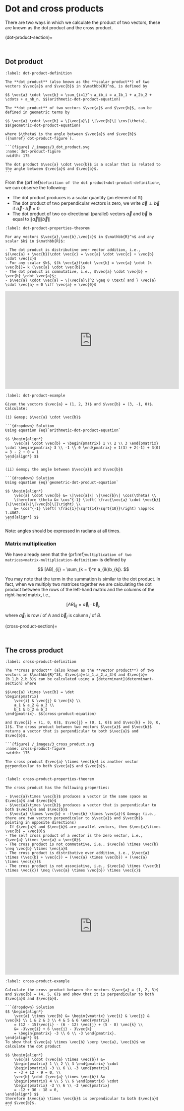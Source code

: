 # Dot and cross products

There are two ways in which we calculate the product of two vectors, these are known as the dot product and the cross product.

(dot-product-section)=

```{index} Vector ; dot product
```

```{index} Dot product
```

## Dot product

````{prf:definition} The dot product
:label: dot-product-definition

The **dot product** (also known as the **scalar product**) of two vectors $\vec{a}$ and $\vec{b}$ in $\mathbb{R}^n$, is defined by

$$ \vec{a} \cdot \vec{b} = \sum_{i=1}^n a_ib_i = a_1b_1 + a_2b_2 + \cdots + a_nb_n. $$(arithmetic-dot-product-equation)

The **dot product** of two vectors $\vec{a}$ and $\vec{b}$, can be defined in geometric terms by

$$ \vec{a} \cdot \vec{b} = \|\vec{a}\| \|\vec{b}\| \cos(\theta), $$(geometric-dot-product-equation)

where $\theta$ is the angle between $\vec{a}$ and $\vec{b}$ ({numref}`dot-product-figure`).

```{figure} /_images/3_dot_product.svg
:name: dot-product-figure
:width: 175

The dot product $\vec{a} \cdot \vec{b}$ is a scalar that is related to the angle between $\vec{a}$ and $\vec{b}$.
```
````

From the {prf:ref}`definition of the dot product<dot-product-definition>`, we can observe the following:

- The dot product produces is a scalar quantity (an element of $\mathbb{R}$)
- The dot product of two perpendicular vectors is zero, we write $\vec{a}\perp\vec{b}$ if $\vec{a}\cdot\vec{b}=0$
- The dot product of two co-directional (parallel) vectors $\vec{a}$ and $\vec{b}$ is equal to $\|\vec{a}\| \|\vec{b}\|$

```{prf:theorem} Properties of the dot product
:label: dot-product-properties-theorem

For any vectors $\vec{a},\vec{b},\vec{c}$ in $\mathbb{R}^n$ and any scalar $k$ in $\mathbb{R}$:

- The dot product is distributive over vector addition, i.e., $(\vec{a} + \vec{b})\cdot \vec{c} = \vec{a} \cdot \vec{c} + \vec{b} \cdot \vec{c}$
- For any scalar $k$, $(k \vec{a})\cdot \vec{b} = \vec{a} \cdot (k \vec{b})= k (\vec{a} \cdot \vec{b})$
- The dot product is commutative, i.e., $\vec{a} \cdot \vec{b} = \vec{b} \cdot \vec{a}$;
- $\vec{a} \cdot \vec{a} = \|\vec{a}\|^2 \geq 0 \text{ and } \vec{a} \cdot \vec{a} = 0 \iff \vec{a} = \vec{0}$
```

<iframe width="560" height="315" src="https://www.youtube.com/embed/y4h-vZfuNCM?si=w0nM__33kfansojn" title="YouTube video player" frameborder="0" allow="accelerometer; autoplay; clipboard-write; encrypted-media; gyroscope; picture-in-picture; web-share" allowfullscreen></iframe>

````{prf:example}
:label: dot-product-example

Given the vectors $\vec{a} = (1, 2, 3)$ and $\vec{b} = (3, -1, 0)$. Calculate:

(i) &emsp; $\vec{a} \cdot \vec{b}$

```{dropdown} Solution
Using equation {eq}`arithmetic-dot-product-equation`

$$ \begin{align*}
    \vec{a} \cdot \vec{b} = \begin{pmatrix} 1 \\ 2 \\ 3 \end{pmatrix} \cdot \begin{pmatrix} 3 \\ -1 \\ 0 \end{pmatrix} = 1(3) + 2(-1) + 3(0) = 3 - 2 + 0 = 1
\end{align*} $$
```

(ii) &emsp; the angle between $\vec{a}$ and $\vec{b}$

```{dropdown} Solution
Using equation {eq}`geometric-dot-product-equation`

$$ \begin{align*}
    \vec{a} \cdot \vec{b} &= \|\vec{a}\| \|\vec{b}\| \cos(\theta) \\
    \therefore \theta &= \cos^{-1} \left( \frac{\vec{a} \cdot \vec{b}}{\|\vec{a}\|\|\vec{b}\|}\right) \\
    &= \cos^{-1} \left( \frac{1}{\sqrt{14}\sqrt{10}}\right) \approx 1.4862.
\end{align*} $$
```
````

Note: angles should be expressed in radians at all times.

### Matrix multiplication

We have already seen that the {prf:ref}`multiplication of two matrices<matrix-multiplication-definition>` is defined by

$$ [AB]_{ij} = \sum_{k = 1}^n a_{ik}b_{kj}. $$

You may note that the term in the summation is similar to the dot product. In fact, when we multiply two matrices together we are calculating the dot product between the rows of the left-hand matrix and the columns of the right-hand matrix, i.e., 

$$ [AB]_{ij} = \vec{a}_i \cdot \vec{b}_j, $$

where $\vec{a}_i$ is row $i$ of $A$ and $\vec{b}_j$ is column $j$ of $B$.


(cross-product-section)=

```{index} Vector ; cross product
```

```{index} Cross product
```

## The cross product

````{prf:definition} The cross product
:label: cross-product-definition

The **cross product** (also known as the **vector product**) of two vectors in $\mathbb{R}^3$, $\vec{a}=(a_1,a_2,a_3)$ and $\vec{b}=(b_1,b_2,b_3)$ can be calculated using a [determinant](determinant-section) where 

$$\vec{a} \times \vec{b} = \det 
\begin{pmatrix}
    \vec{i} & \vec{j} & \vec{k} \\
    a_1 & a_2 & a_3 \\
    b_1 & b_2 & b_3
\end{pmatrix}. $$(cross-product-equation)

and $\vec{i} = (1, 0, 0)$, $\vec{j} = (0, 1, 0)$ and $\vec{k} = (0, 0, 1)$. The cross product between two vectors $\vec{a}$ and $\vec{b}$ returns a vector that is perpendicular to both $\vec{a}$ and $\vec{b}$.

```{figure} /_images/3_cross_product.svg
:name: cross-product-figure
:width: 175

The cross product $\vec{a} \times \vec{b}$ is another vector perpendicular to both $\vec{a}$ and $\vec{b}$.
```
````

```{prf:theorem} Properties of the cross product
:label: cross-product-properties-theorem

The cross product has the following properties:

- $\vec{a}\times \vec{b}$ produces a vector in the same space as $\vec{a}$ and $\vec{b}$
- $\vec{a}\times \vec{b}$ produces a vector that is perpendicular to both $\vec{a}$ and $\vec{b}$
- $\vec{a} \times \vec{b} = -(\vec{b} \times \vec{a})$ &emsp; (i.e., there are two vectors perpendicular to $\vec{a}$ and $\vec{b}$ pointing in opposite directions)
- If $\vec{a}$ and $\vec{b}$ are parallel vectors, then $\vec{a}\times \vec{b} = \vec{0}$
- The self cross product of a vector is the zero vector, i.e., $\vec{a} \times \vec{a} = \vec{0}$
- The cross product is not commutative, i.e., $\vec{a} \times \vec{b} \neq \vec{b} \times \vec{a}$
- The cross product is distributive over addition, i.e., $\vec{a} \times (\vec{b} + \vec{c}) = (\vec{a} \times \vec{b}) + (\vec{a} \times \vec{c})$
- The cross product is not associative, i.e., $\vec{a} \times (\vec{b} \times \vec{c}) \neq (\vec{a} \times \vec{b}) \times \vec{c}$
```




<iframe width="560" height="315" src="https://www.youtube.com/embed/Sceq8YZKDj0?si=cOXlV6HsV35kKKjY" title="YouTube video player" frameborder="0" allow="accelerometer; autoplay; clipboard-write; encrypted-media; gyroscope; picture-in-picture; web-share" allowfullscreen></iframe>

````{prf:example}
:label: cross-product-example

Calculate the cross product between the vectors $\vec{a} = (1, 2, 3)$ and $\vec{b} = (4, 5, 6)$ and show that it is perpendicular to both $\vec{a}$ and $\vec{b}$.

```{dropdown} Solution
$$ \begin{align*}
    \vec{a} \times \vec{b} &= \begin{vmatrix} \vec{i} & \vec{j} & \vec{k} \\ 1 & 2 & 3 \\ 4 & 5 & 6 \end{vmatrix}
    = (12 - 15)\vec{i} - (6 - 12) \vec{j} + (5 - 8) \vec{k} \\
    &= -3\vec{i} + 6 \vec{j} - 3\vec{k}
    = \begin{pmatrix} -3 \\ 6 \\ -3 \end{pmatrix}.
\end{align*} $$
To show that $\vec{a} \times \vec{b} \perp \vec{a}, \vec{b}$ we calculate the dot product

$$ \begin{align*}
    \vec{a} \cdot (\vec{a} \times \vec{b}) &= 
    \begin{pmatrix} 1 \\ 2 \\ 3 \end{pmatrix} \cdot
    \begin{pmatrix} -3 \\ 6 \\ -3 \end{pmatrix} 
    = -3 + 12 - 9 = 0, \\
    \vec{b} \cdot (\vec{a} \times \vec{b}) &=
    \begin{pmatrix} 4 \\ 5 \\ 6 \end{pmatrix} \cdot
    \begin{pmatrix} -3 \\ 6 \\ -3 \end{pmatrix}
    = -12 + 30 - 18 = 0,
\end{align*} $$
therefore $\vec{a} \times \vec{b}$ is perpendicular to both $\vec{a}$ and $\vec{b}$.
```
````
